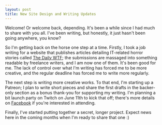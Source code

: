 ```yaml
---
layout: post
title: New Site Design and Writing Updates
---
```


Welcome! Or welcome back, depending. It's been a while since I had much to share with you all. I've been writing, but honestly, it just hasn't been going anywhere, you know?

So I'm getting back on the horse one step at a time. Firstly, I took a job writing for a website that publishes articles detailing IT-related horror stories called [The Daily WTF](http://www.thedailywtf.com); the submissions are massaged into something readable by freelance writers, and I am now one of them. It's been good for me. The lack of control over what I'm writing has forced me to be more creative, and the regular deadline has forced me to write more regularly. 

The next step is writing more creative works. To that end, I'm starting up a Patreon; I plan to write short pieces and share the first drafts in the backer-only section as a bonus thank-you for supporting my writing. I'm planning a bit launch party on Twitch on June 11th to kick that off; there's more details on [Facebook](https://www.facebook.com/events/130324717380801/) if you're interested in attending. 

Finally, I've started putting together a secret, longer project. Expect news here in the coming months when I'm ready to share that one :) 